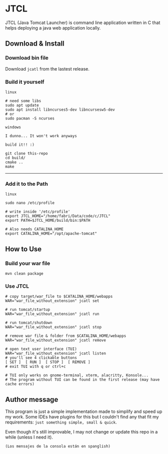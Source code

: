 # JTCL
JTCL (Java Tomcat Launcher) is command line application written in C that helps deploying a java web application locally.

## Download & Install

###  Download bin file
Download `jcatl` from the lastest release.

###  Build it yourself

`linux`
```shell
# need some libs
sudo apt update
sudo apt install libncurses5-dev libncursesw5-dev
# or
sudo pacman -S ncurses
```

`windows`<br>
```
I dunno... It won't work anyways
```

`build it!! :)`
```shell
git clone this-repo
cd build/
cmake ..
make
```

---
### Add it to the Path

`linux`
```shell
sudo nano /etc/profile

# write inside '/etc/profile'
export JTCL_HOME="/home/fabri/Data/code/c/JTCL"
export PATH=$JTCL_HOME/build/bin:$PATH

# Also needs CATALINA_HOME
export CATALINA_HOME="/opt/apache-tomcat"
```

## How to Use

### Build your war file
```shell
mvn clean package
```

### Use JTCL
```shell
# copy target/war_file to $CATALINA_HOME/webapps
WAR="war_file_without_extension" jcatl set

# run tomcat/startup
WAR="war_file_without_extension" jcatl run

# run tomcat/shutdown
WAR="war_file_without_extension" jcatl stop

# remove war file & folder from $CATALINA_HOME/webapps
WAR="war_file_without_extension" jcatl remove

# open text user interface (TUI)
WAR="war_file_without_extension" jcatl listen
# you'll see 4 clickable buttons
[ SET ]  [ RUN ]  [ STOP ]  [ REMOVE ]
# exit TUI with q or ctrl+c

# TUI only works on gnome-terminal, xterm, alacritty, Konsole...
# The program without TUI can be found in the first release (may have cache errors)
```

## Author message

This program is just a simple implementation made to simplify and speed up my work. Some IDEs have plugins for this but I couldn't find any that fit my requirements: `just something simple, small & quick`.

Even though it's still improvable, I may not change or update this repo in a while (unless I need it).

`(Los mensajes de la consola están en spanglish)`

